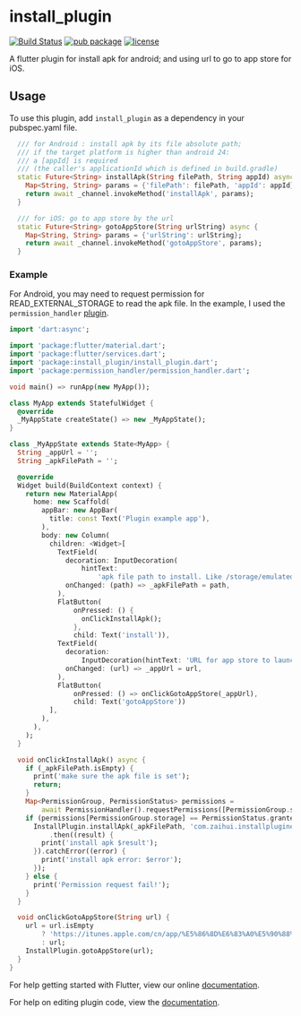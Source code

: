 # install_plugin

[![Build Status](https://travis-ci.org/hui-z/flutter_install_plugin.svg?branch=master)](https://travis-ci.org/hui-z/flutter_install_plugin#)
[![pub package](https://img.shields.io/pub/v/install_plugin.svg)](https://pub.dartlang.org/packages/install_plugin)
[![license](https://img.shields.io/github/license/mashape/apistatus.svg)](https://choosealicense.com/licenses/mit/)


A flutter plugin for install apk for android; and using url to go to app store for iOS.

## Usage

To use this plugin, add `install_plugin` as a dependency in your pubspec.yaml file. 

```dart
  /// for Android : install apk by its file absolute path;
  /// if the target platform is higher than android 24:
  /// a [appId] is required
  /// (the caller's applicationId which is defined in build.gradle)
  static Future<String> installApk(String filePath, String appId) async {
    Map<String, String> params = {'filePath': filePath, 'appId': appId};
    return await _channel.invokeMethod('installApk', params);
  }

  /// for iOS: go to app store by the url
  static Future<String> gotoAppStore(String urlString) async {
    Map<String, String> params = {'urlString': urlString};
    return await _channel.invokeMethod('gotoAppStore', params);
  }
```

### Example

For Android, you may need to request permission for READ_EXTERNAL_STORAGE to read the apk file. In the example, I used the `permission_handler` [plugin](https://pub.dartlang.org/packages/permission_handler).

```dart
import 'dart:async';

import 'package:flutter/material.dart';
import 'package:flutter/services.dart';
import 'package:install_plugin/install_plugin.dart';
import 'package:permission_handler/permission_handler.dart';

void main() => runApp(new MyApp());

class MyApp extends StatefulWidget {
  @override
  _MyAppState createState() => new _MyAppState();
}

class _MyAppState extends State<MyApp> {
  String _appUrl = '';
  String _apkFilePath = '';

  @override
  Widget build(BuildContext context) {
    return new MaterialApp(
      home: new Scaffold(
        appBar: new AppBar(
          title: const Text('Plugin example app'),
        ),
        body: new Column(
          children: <Widget>[
            TextField(
              decoration: InputDecoration(
                  hintText:
                      'apk file path to install. Like /storage/emulated/0/demo/update.apk'),
              onChanged: (path) => _apkFilePath = path,
            ),
            FlatButton(
                onPressed: () {
                  onClickInstallApk();
                },
                child: Text('install')),
            TextField(
              decoration:
                  InputDecoration(hintText: 'URL for app store to launch'),
              onChanged: (url) => _appUrl = url,
            ),
            FlatButton(
                onPressed: () => onClickGotoAppStore(_appUrl),
                child: Text('gotoAppStore'))
          ],
        ),
      ),
    );
  }

  void onClickInstallApk() async {
    if (_apkFilePath.isEmpty) {
      print('make sure the apk file is set');
      return;
    }
    Map<PermissionGroup, PermissionStatus> permissions =
        await PermissionHandler().requestPermissions([PermissionGroup.storage]);
    if (permissions[PermissionGroup.storage] == PermissionStatus.granted) {
      InstallPlugin.installApk(_apkFilePath, 'com.zaihui.installpluginexample')
          .then((result) {
        print('install apk $result');
      }).catchError((error) {
        print('install apk error: $error');
      });
    } else {
      print('Permission request fail!');
    }
  }

  void onClickGotoAppStore(String url) {
    url = url.isEmpty
        ? 'https://itunes.apple.com/cn/app/%E5%86%8D%E6%83%A0%E5%90%88%E4%BC%99%E4%BA%BA/id1375433239?l=zh&ls=1&mt=8'
        : url;
    InstallPlugin.gotoAppStore(url);
  }
}

```

For help getting started with Flutter, view our online
[documentation](https://flutter.io/).

For help on editing plugin code, view the [documentation](https://flutter.io/developing-packages/#edit-plugin-package).
